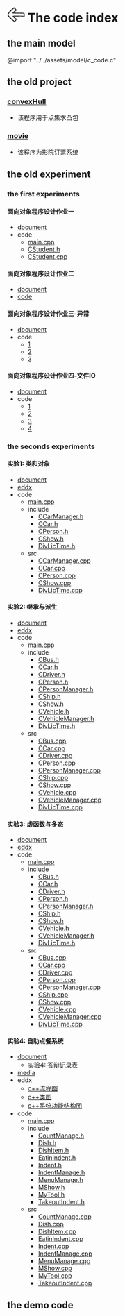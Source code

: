 # [<img style="width:40px;transform:rotate(180deg);" src="../../assets/image/back.jpg"/>](../index.md) The code index

## the main model

@import "../../assets/model/c_code.c"

## the old project

### [convexHull](project/convexHull/main.cpp)

* 该程序用于点集求凸包

### [movie](project/movie/main.cpp)

* 该程序为影院订票系统

## the old experiment

### the first experiments

#### 面向对象程序设计作业一

* [document](../docs/experiment/1.1.md)
* code
  * [main.cpp](experiment/1.1/main.cpp)
  * [CStudent.h](experiment/1.1/include/CStudent.h)
  * [CStudent.cpp](experiment/1.1/src/CStudent.cpp)

#### 面向对象程序设计作业二

* [document](../docs/experiment/1.2.md)
* [code](experiment/1.2/1.2.rar)

#### 面向对象程序设计作业三-异常

* [document](../docs/experiment/1.3.md)
* code
  * [1](experiment/1.3/1.cpp)
  * [2](experiment/1.3/2.cpp)
  * [3](experiment/1.3/3.cpp)

#### 面向对象程序设计作业四-文件IO

* [document](../docs/experiment/1.4.md)
* code
  * [1](experiment/1.4/1.cpp)
  * [2](experiment/1.4/2.cpp)
  * [3](experiment/1.4/3.cpp)
  * [4](experiment/1.4/4.cpp)

### the seconds experiments

#### 实验1: 类和对象

* [document](../docs/experiment/2.1.md)
* [eddx](../docs/image/eddx/面向对象课程设计实验一.eddx)
* code
  * [main.cpp](experiment/2.1/main.cpp)
  * include
    * [CCarManager.h](experiment/2.1/include/CCarManager.h)
    * [CCar.h](experiment/2.1/include/CCar.h)
    * [CPerson.h](experiment/2.1/include/CPerson.h)
    * [CShow.h](experiment/2.1/include/CShow.h)
    * [DivLicTime.h](experiment/2.1/include/DivLicTime.h)
  * src
    * [CCarManager.cpp](experiment/2.1/src/CCarManager.cpp)
    * [CCar.cpp](experiment/2.1/src/CCar.cpp)
    * [CPerson.cpp](experiment/2.1/src/CPerson.cpp)
    * [CShow.cpp](experiment/2.1/src/CShow.cpp)
    * [DivLicTime.cpp](experiment/2.1/src/DivLicTime.cpp)

#### 实验2: 继承与派生

* [document](../docs/experiment/2.2.md)
* [eddx](../docs/image/eddx/面向对象课程设计实验二.eddx)
* code
  * [main.cpp](experiment/2.2/main.cpp)
  * include
    * [CBus.h](experiment/2.2/include/CBus.h)
    * [CCar.h](experiment/2.2/include/CCar.h)
    * [CDriver.h](experiment/2.2/include/CDriver.h)
    * [CPerson.h](experiment/2.2/include/CPerson.h)
    * [CPersonManager.h](experiment/2.2/include/CPersonManager.h)
    * [CShip.h](experiment/2.2/include/CShip.h)
    * [CShow.h](experiment/2.2/include/CShow.h)
    * [CVehicle.h](experiment/2.2/include/CVehicle.h)
    * [CVehicleManager.h](experiment/2.2/include/CVehicleManager.h)
    * [DivLicTime.h](experiment/2.2/include/DivLicTime.h)
  * src
    * [CBus.cpp](experiment/2.2/src/CBus.cpp)
    * [CCar.cpp](experiment/2.2/src/CCar.cpp)
    * [CDriver.cpp](experiment/2.2/src/CDriver.cpp)
    * [CPerson.cpp](experiment/2.2/src/CPerson.cpp)
    * [CPersonManager.cpp](experiment/2.2/src/CPersonManager.cpp)
    * [CShip.cpp](experiment/2.2/src/CShip.cpp)
    * [CShow.cpp](experiment/2.2/src/CShow.cpp)
    * [CVehicle.cpp](experiment/2.2/src/CVehicle.cpp)
    * [CVehicleManager.cpp](experiment/2.2/src/CVehicleManager.cpp)
    * [DivLicTime.cpp](experiment/2.2/src/DivLicTime.cpp)

#### 实验3: 虚函数与多态

* [document](../docs/experiment/2.3.md)
* [eddx](../docs/image/eddx/面向对象课程设计实验三.eddx)
* code
  * [main.cpp](experiment/2.3/main.cpp)
  * include
    * [CBus.h](experiment/2.3/include/CBus.h)
    * [CCar.h](experiment/2.3/include/CCar.h)
    * [CDriver.h](experiment/2.3/include/CDriver.h)
    * [CPerson.h](experiment/2.3/include/CPerson.h)
    * [CPersonManager.h](experiment/2.3/include/CPersonManager.h)
    * [CShip.h](experiment/2.3/include/CShip.h)
    * [CShow.h](experiment/2.3/include/CShow.h)
    * [CVehicle.h](experiment/2.3/include/CVehicle.h)
    * [CVehicleManager.h](experiment/2.3/include/CVehicleManager.h)
    * [DivLicTime.h](experiment/2.3/include/DivLicTime.h)
  * src
    * [CBus.cpp](experiment/2.3/src/CBus.cpp)
    * [CCar.cpp](experiment/2.3/src/CCar.cpp)
    * [CDriver.cpp](experiment/2.3/src/CDriver.cpp)
    * [CPerson.cpp](experiment/2.3/src/CPerson.cpp)
    * [CPersonManager.cpp](experiment/2.3/src/CPersonManager.cpp)
    * [CShip.cpp](experiment/2.3/src/CShip.cpp)
    * [CShow.cpp](experiment/2.3/src/CShow.cpp)
    * [CVehicle.cpp](experiment/2.3/src/CVehicle.cpp)
    * [CVehicleManager.cpp](experiment/2.3/src/CVehicleManager.cpp)
    * [DivLicTime.cpp](experiment/2.3/src/DivLicTime.cpp)

#### 实验4: 自助点餐系统

* [document](../docs/experiment/2.4.1.md)
  * [实验4: 答辩记录表](../docs/experiment/2.4.2.md)
* [media](../docs/media/2.4.mp4)
* eddx
  * [c++流程图](../docs/image/eddx/c++流程图.eddx)
  * [c++类图](../docs/image/eddx/c++类图.eddx)
  * [c++系统功能结构图](../docs/image/eddx/c++系统功能结构图.eddx)
* code
  * [main.cpp](experiment/2.4/main.cpp)
  * include
    * [CountManage.h](experiment/2.4/include/CountManage.h)
    * [Dish.h](experiment/2.4/include/Dish.h)
    * [DishItem.h](experiment/2.4/include/DishItem.h)      
    * [EatinIndent.h](experiment/2.4/include/EatinIndent.h)
    * [Indent.h](experiment/2.4/include/Indent.h)
    * [IndentManage.h](experiment/2.4/include/IndentManage.h)
    * [MenuManage.h](experiment/2.4/include/MenuManage.h)
    * [MShow.h](experiment/2.4/include/MShow.h)
    * [MyTool.h](experiment/2.4/include/MyTool.h)
    * [TakeoutIndent.h](experiment/2.4/include/TakeoutIndent.h)
  * src
    * [CountManage.cpp](experiment/2.4/src/CountManage.cpp)
    * [Dish.cpp](experiment/2.4/src/Dish.cpp)
    * [DishItem.cpp](experiment/2.4/src/DishItem.cpp)
    * [EatinIndent.cpp](experiment/2.4/src/EatinIndent.cpp)
    * [Indent.cpp](experiment/2.4/src/Indent.cpp)
    * [IndentManage.cpp](experiment/2.4/src/IndentManage.cpp)
    * [MenuManage.cpp](experiment/2.4/src/MenuManage.cpp)
    * [MShow.cpp](experiment/2.4/src/MShow.cpp)
    * [MyTool.cpp](experiment/2.4/src/MyTool.cpp)
    * [TakeoutIndent.cpp](experiment/2.4/src/TakeoutIndent.cpp)

## the demo code
